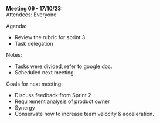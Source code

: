 **Meeting 09 - 17/10/23:**<br/>
Attendees: Everyone<br/>

Agenda:
* Review the rubric for sprint 3
* Task delegation

Notes:
* Tasks were divided, refer to google doc.
* Scheduled next meeting.
          
Goals for next meeting:
* Discuss feedback from Sprint 2
* Requirement analysis of product owner
* Synergy
* Conservate how to increase team velocity & acceleration.
